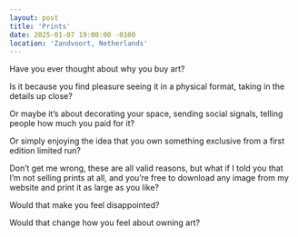 ```yaml
---
layout: post
title: 'Prints'
date: 2025-01-07 19:00:00 -0100
location: 'Zandvoort, Netherlands'
---
```


<p>Have you ever thought about why you buy art?</p>

<p>Is it because you find pleasure seeing it in a physical format, taking in the details up close?</p>

<p>Or maybe it’s about decorating your space, sending  social signals, telling people how much you paid for it?</p>

<p>Or simply enjoying the idea that you own something exclusive from a first edition limited run?</p>

<p>Don’t get me wrong, these are all valid reasons, but what if I told you that I’m not selling prints at all, and you’re free to download any image from my website and print it as large as you like?</p>

<p>Would that make you feel disappointed?</p>

<p>Would that change how you feel about owning art?</p>
